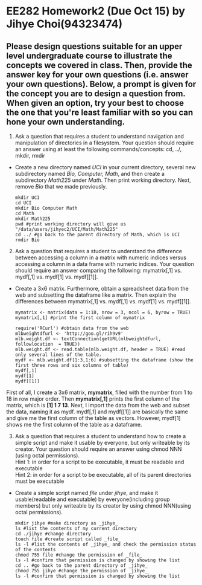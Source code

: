 # EE282 Homework2 (Due Oct 15) by Jihye Choi(94323474)
## Please design questions suitable for an upper level undergraduate course to illustrate the concepts we covered in class. Then, provide the answer key for your own questions (i.e. answer your own questions). Below, a prompt is given for the concept you are to design a question from. When given an option, try your best to choose the one that you're least familiar with so you can hone your own understanding.
1. Ask a question that requires a student to understand navigation and manipulation of directories in a filesystem. Your question should require an answer using at least the following commands/concepts: cd, ../, mkdir, rmdir  
* Create a new directory named _UCI_ in your current directory, several new subdirectory named _Bio, Computer, Math_, and then create a subdirectory _Math225_ under _Math_. Then print working directory. Next, remove _Bio_ that we made previously.

      mkdir UCI
      cd UCI
      mkdir Bio Computer Math
      cd Math 
      mkdir Math225
      pwd #print working directory will give us "/data/users/jihyec2/UCI/Math/Math225"
      cd ../ #go back to the parent directory of Math, which is UCI
      rmdir Bio

2. Ask a question that requires a student to understand the difference between accessing a column in a matrix with numeric indices versus accessing a column in a data frame with numeric indices. Your question should require an answer comparing the following: mymatrix[,1] vs. mydf[,1] vs. mydf[1] vs. mydf[[1]].
* Create a 3x6 matrix. Furthermore, obtain a spreadsheet data from the web and subsetting the dataframe like a matrix. Then explain the differences between mymatrix[,1] vs. mydf[,1] vs. mydf[1] vs. mydf[[1]].  

      mymatrix <- matrix(data = 1:18, nrow = 3, ncol = 6, byrow = TRUE)
      mymatrix[,1] #print the first column of mymatrix

      require('RCurl') #obtain data from the web
      mlbweightdfurl <- 'http://goo.gl/rih9v9'
      mlb.weight.df <- textConnection(getURL(mlbweightdfurl, followlocation  = TRUE))
      mlb.weight.df <- read.table(mlb.weight.df, header = TRUE) #read only several lines of the table. 
      mydf <- mlb.weight.df[1:3,1:6] #subsetting the dataframe (show the first three rows and six columns of table)
      mydf[,1]
      mydf[1]
      mydf[[1]]
      

First of all, I create a 3x6 matrix, **mymatrix**, filled with the number from 1 to 18 in row major order. Then **mymatrix[,1]** prints the first column of the matrix, which is  **[1]  1  7 13**.
Next, I import the data from the web and subset the data, naming it as mydf. mydf[,1] and mydf[[1]] are basically the same and give me the first column of the table as vectors. However, mydf[1] shows me the first column of the table as a dataframe.


3. Ask a question that requires a student to understand how to create a simple script and make it usable by everyone, but only writeable by its creator. Your question should require an answer using chmod NNN (using octal permissions).  
Hint 1: in order for a script to be executable, it must be readable and executable  
Hint 2: in order for a script to be executable, all of its parent directories must be executable

* Create a simple script named _file_ under _jihye_, and make it usable(readable and executable) by everyone(including group members) but only writeable by its creator by using chmod NNN(using octal permissions). 

      mkdir jihye #make directory as _jihye_
      ls #list the contents of my current directory 
      cd ./jihye #change directory 
      touch file #create script called _file_
      ls -l #list the contents of _jihye_ and check the permission status of the contents
      chmod 755 file #change the permission of _file_
      ls -l #confirm that permission is changed by showing the list
      cd .. #go back to the parent directory of _jihye_
      chmod 755 jihye #change the permission of _jihye_
      ls -l #confirm that permission is changed by showing the list
      
